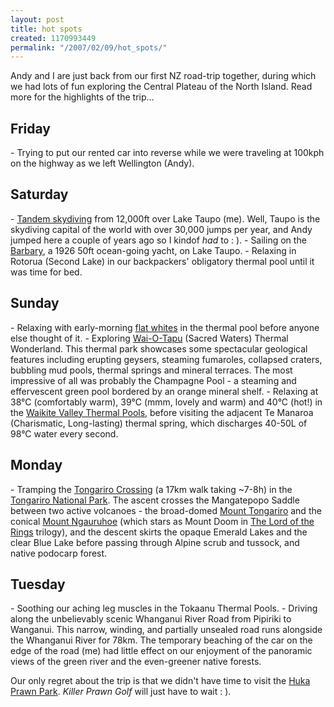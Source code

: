 ```yaml
---
layout: post
title: hot spots
created: 1170993449
permalink: "/2007/02/09/hot_spots/"
---
```

Andy and I are just back from our first NZ road-trip together, during which we had lots of fun exploring the Central Plateau of the North Island. Read more for the highlights of the trip...
<!--break-->
<h2>Friday</h2>
- Trying to put our rented car into reverse while we were traveling at 100kph on the highway as we left Wellington (Andy). 

<h2>Saturday</h2>
- <a href="http://www.skydivetaupo.co.nz/">Tandem skydiving</a> from 12,000ft over Lake Taupo (me). Well, Taupo is the skydiving capital of the world with over 30,000 jumps per year, and Andy jumped here a couple of years ago so I kindof <i>had</i> to :  ).  
- Sailing on the <a href="http://www.barbary.co.nz/index.htm">Barbary</a>, a 1926 50ft ocean-going yacht, on Lake Taupo.
- Relaxing in Rotorua (Second Lake) in our backpackers' obligatory thermal pool until it was time for bed.

<h2>Sunday</h2>
- Relaxing with early-morning <a href="http://en.wikipedia.org/wiki/Flat_white">flat whites</a> in the thermal pool before anyone else thought of it. 
- Exploring <a href="http://www.geyserland.co.nz/">Wai-O-Tapu</a> (Sacred Waters) Thermal Wonderland. This thermal park showcases some spectacular geological features including erupting geysers, steaming fumaroles, collapsed craters, bubbling mud pools, thermal springs and mineral terraces. The most impressive of all was probably the Champagne Pool - a steaming and effervescent green pool bordered by an orange mineral shelf. 
- Relaxing at 38°C (comfortably warm), 39°C (mmm, lovely and warm) and 40°C  (hot!) in the <a href="http://www.hotpools.co.nz/">Waikite Valley Thermal Pools</a>, before visiting the adjacent Te Manaroa (Charismatic, Long-lasting) thermal spring, which discharges 40-50L of 98°C water every second.

<h2>Monday</h2>
- Tramping the <a href="http://www.doc.govt.nz/templates/trackandwalk.aspx?id=36028">Tongariro Crossing</a> (a 17km walk taking ~7-8h) in the <a href="http://www.doc.govt.nz/templates/PlaceProfile.aspx?id=38487">Tongariro National Park</a>. The ascent crosses the Mangatepopo Saddle between two active volcanoes - the broad-domed <a href="http://en.wikipedia.org/wiki/Mount_Tongariro">Mount Tongariro</a> and the conical <a href="http://en.wikipedia.org/wiki/Ngauruhoe">Mount Ngauruhoe</a> (which stars as Mount Doom in <a href="http://www.lordoftherings.net/">The Lord of the Rings</a> trilogy), and the descent skirts the opaque Emerald Lakes and the clear Blue Lake before passing through Alpine scrub and tussock, and native podocarp forest.

<h2>Tuesday</h2>
- Soothing our aching leg muscles in the Tokaanu Thermal Pools.
- Driving along the unbelievably scenic Whanganui River Road from Pipiriki to Wanganui. This narrow, winding, and partially unsealed road runs alongside the Whanganui River for 78km. The temporary beaching of the car on the edge of the road (me) had little effect on our enjoyment of the panoramic views of the green river and the even-greener native forests.  

Our only regret about the trip is that we didn't have time to visit the <a href="http://www.hukaprawnpark.co.nz/">Huka Prawn Park</a>. <i>Killer Prawn Golf</i> will just have to wait :  ).

